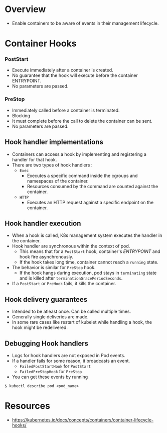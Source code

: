 # Overview
* Enable containers to be aware of events in their management lifecycle.
# Container Hooks
### __PostStart__
* Execute immediately after a container is created.
* No guarantee that the hook will execute before the container ENTRYPOINT.
* No parameters are passed.
### __PreStop__
* Immediately called before a container is terminated.
* Blocking
* It must complete before the call to delete the container can be sent.
* No parameters are passed.
## Hook handler implementations
* Containers can access a hook by implementing and registering a handler for that hook.
* There are two types of hook handlers :
	* `Exec`
		* Executes a specific command inside the cgroups and namespaces of the container.
		* Resources consumed by the command are counted against the container.
	* `HTTP`
		* Executes an HTTP request against a specific endpoint on the container.
## Hook handler execution
* When a hook is called, K8s management system executes the handler in the container.
* Hook handler are synchronous within the context of pod.
	* This means that for a `PostStart` hook, container's _ENTRYPOINT_ and hook fire asynchronously.
	* If the hook takes long time, container cannot reach a `running` state.
* The behavior is similar for `PreStop` hook.
	* If the hook hangs during execution, pod stays in `terminating` state and is killed after `terminationGracePeriodSeconds`.
* If a `PostStart` or `PreHook` fails, it kills the container.
## Hook delivery guarantees
* Intended to be atleast once. Can be called multiple times.
* Generally single deliveries are made.
* In some rare cases like restart of kubelet while handling a hook, the hook might be redelivered.
## Debugging Hook handlers
* Logs for hook handlers are not exposed in Pod events.
* If a handler fails for some reason, it broadcasts an event.
	* `FailedPostStartHook` for `PostStart`
	* `FailedPreStopHook` for `PreStop`
* You can get these events by running
```
$ kubectl describe pod <pod_name>
```
# Resources
* https://kubernetes.io/docs/concepts/containers/container-lifecycle-hooks/
